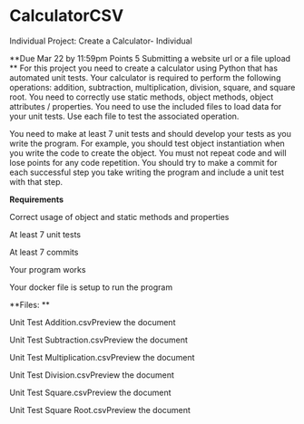 # CalculatorCSV

Individual Project: Create a Calculator- Individual

**Due Mar 22 by 11:59pm Points 5 Submitting a website url or a file upload
**
For this project you need to create a calculator using Python that has automated unit tests.  Your calculator is required to perform the following operations: addition, subtraction, multiplication, division, square, and square root.  You need to correctly use static methods, object methods, object attributes / properties.   You need to use the included files to load data for your unit tests.  Use each file to test the associated operation.   

You need to make at least 7 unit tests and should develop your tests as you write the program.  For example, you should test object instantiation when you write the code to create the object.  You must not repeat code and will lose points for any code repetition.   You should try to make a commit for each successful step you take writing the program and include a unit test with that step.

**Requirements**

Correct usage of object and static methods and properties

At least 7 unit tests

At least 7 commits

Your program works

Your docker file is setup to run the program

**Files: **

Unit Test Addition.csvPreview the document

Unit Test Subtraction.csvPreview the document

Unit Test Multiplication.csvPreview the document

Unit Test Division.csvPreview the document

Unit Test Square.csvPreview the document

Unit Test Square Root.csvPreview the document
